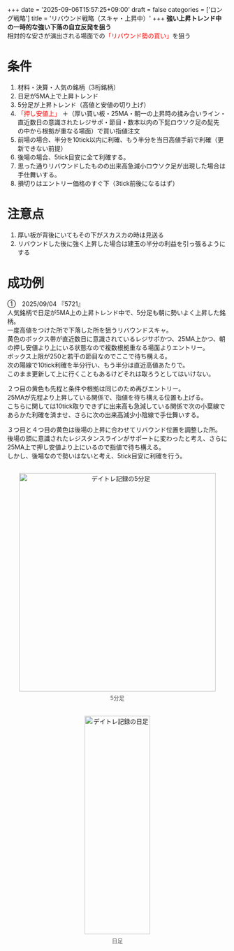 +++
date = '2025-09-06T15:57:25+09:00'
draft = false
categories = ['ロング戦略']
title = 'リバウンド戦略（スキャ・上昇中）'
+++
<b>強い上昇トレンド中の一時的な強い下落の自立反発を狙う</b>  
相対的な安さが演出される場面での<span style="color: red;">「リバウンド勢の買い」</span>を狙う
<!--more-->

# 条件
1. 材料・決算・人気の銘柄（3桁銘柄）
2. 日足が5MA上で上昇トレンド
3. 5分足が上昇トレンド（高値と安値の切り上げ）
4. <span style="color: red;">「押し安値上」</span> ＋（厚い買い板・25MA・朝一の上昇時の揉み合いライン・直近数日の意識されたレジサポ・節目・数本以内の下髭ロウソク足の髭先　の中から根拠が重なる場面）で買い指値注文
5. 前場の場合、半分を10tick以内に利確、もう半分を当日高値手前で利確（更新できない前提）
6. 後場の場合、5tick目安に全て利確する。
7. 思った通りリバウンドしたものの出来高急減小ロウソク足が出現した場合は手仕舞いする。  
8. 損切りはエントリー価格のすぐ下（3tick前後になるはず）

# 注意点
1. 厚い板が背後にいてもその下がスカスカの時は見送る
2. リバウンドした後に強く上昇した場合は建玉の半分の利益を引っ張るようにする

# 成功例
①　2025/09/04 『5721』   
人気銘柄で日足が5MA上の上昇トレンド中で、5分足も朝に勢いよく上昇した銘柄。  
一度高値をつけた所で下落した所を狙うリバウンドスキャ。  
黄色のボックス帯が直近数日に意識されているレジサポかつ、25MA上かつ、朝の押し安値より上にいる状態なので複数根拠重なる場面よりエントリー。  
ボックス上限が250と若干の節目なのでここで待ち構える。  
次の陽線で10tick利確を半分行い、もう半分は直近高値あたりで。  
このまま更新して上に行くこともあるけどそれは取ろうとしてはいけない。  

２つ目の黄色も先程と条件や根拠は同じのため再びエントリー。  
25MAが先程より上昇している関係で、指値を待ち構える位置も上げる。  
こちらに関しては10tick取りできずに出来高も急減している関係で次の小葉線であらかた利確を済ませ、さらに次の出来高減少小陰線で手仕舞いする。  

３つ目と４つ目の黄色は後場の上昇に合わせてリバウンド位置を調整した所。  
後場の頭に意識されたレジスタンスラインがサポートに変わったと考え、さらに25MA上で押し安値より上にいるので指値で待ち構える。  
しかし、後場なので勢いはないと考え、5tick目安に利確を行う。   
<div style="display: flex; gap: 20px; justify-content: center; flex-wrap: wrap; margin-top: 30px;">
<div style="text-align: center;">
<img src="/images/dailylog/5721/0904-5minutes2.png" alt="デイトレ記録の5分足" width="450" height="500">
<p style="margin-top: 5px; font-size: 0.9em; color: #555;">5分足</p>
</div>
<div style="text-align: center;">
<img src="/images/dailylog/5721/0904-day.png" alt="デイトレ記録の日足" width="150" height="500">
<p style="margin-top: 5px; font-size: 0.9em; color: #555;">日足</p>
</div>
</div>